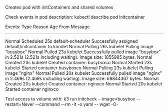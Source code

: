 Creates pod with initContainers and shared volumes

Check events in pod description:
kubectl describe pod initcontainer

Events:
  Type    Reason     Age   From               Message
  ----    ------     ----  ----               -------
  Normal  Scheduled  25s   default-scheduler  Successfully assigned default/initcontainer to knode1
  Normal  Pulling    26s   kubelet            Pulling image "busybox"
  Normal  Pulled     23s   kubelet            Successfully pulled image "busybox" in 2.521s (2.521s including waiting). Image size: 1855985 bytes.
  Normal  Created    23s   kubelet            Created container: busyboxco
  Normal  Started    23s   kubelet            Started container busyboxco
  Normal  Pulling    23s   kubelet            Pulling image "nginx"
  Normal  Pulled     20s   kubelet            Successfully pulled image "nginx" in 2.469s (2.469s including waiting). Image size: 68844367 bytes.
  Normal  Created    20s   kubelet            Created container: nginxco
  Normal  Started    20s   kubelet            Started container nginxco

Test access to volume with:
k3 run initcheck --image=busybox --restart=Never --command --rm -it -o yaml -- wget -O- <initcontainerip>
